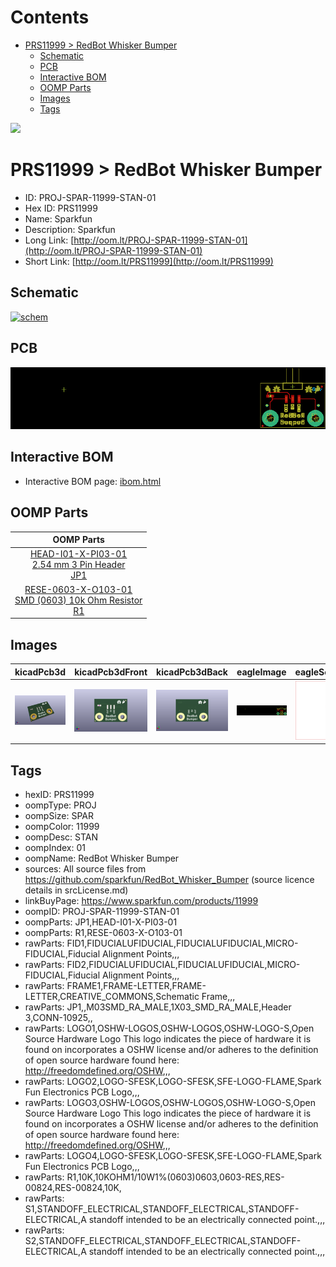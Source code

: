



Contents
========

* [PRS11999 > RedBot Whisker Bumper](#prs11999--redbot-whisker-bumper)
	* [Schematic](#schematic)
	* [PCB](#pcb)
	* [Interactive BOM](#interactive-bom)
	* [OOMP Parts](#oomp-parts)
	* [Images](#images)
	* [Tags](#tags)
  
![][im]
# PRS11999 > RedBot Whisker Bumper

- ID: PROJ-SPAR-11999-STAN-01
- Hex ID: PRS11999
- Name: Sparkfun
- Description: Sparkfun
- Long Link: [http://oom.lt/PROJ-SPAR-11999-STAN-01](http://oom.lt/PROJ-SPAR-11999-STAN-01)
- Short Link: [http://oom.lt/PRS11999](http://oom.lt/PRS11999)

## Schematic
  
[![schem](eagleSchemImage.png)](eagleSchemImage.png)
## PCB
  
[![pcb](eagleImage.png)](eagleImage.png)
## Interactive BOM

- Interactive BOM page: [ibom.html](https://htmlpreview.github.io/?https://github.com/oomlout/oomlout_OOMP_projects/blob/main/PROJ-SPAR-11999-STAN-01/kicad/bom/ibom.html)

## OOMP Parts
  

|OOMP Parts|
| :---: |
|[HEAD-I01-X-PI03-01<br> 2.54 mm 3 Pin Header<br> JP1](https://github.com/oomlout/oomlout_OOMP_parts/tree/main/HEAD-I01-X-PI03-01/)|
|[RESE-0603-X-O103-01<br> SMD (0603) 10k Ohm Resistor<br> R1](https://github.com/oomlout/oomlout_OOMP_parts/tree/main/RESE-0603-X-O103-01/)|

## Images
  
  

|kicadPcb3d|kicadPcb3dFront|kicadPcb3dBack|eagleImage|eagleSchemImage|
| :---: | :---: | :---: | :---: | :---: |
|[![kicadPcb3d](kicadPcb3d_140.png)](kicadPcb3d.png)|[![kicadPcb3dFront](kicadPcb3dFront_140.png)](kicadPcb3dFront.png)|[![kicadPcb3dBack](kicadPcb3dBack_140.png)](kicadPcb3dBack.png)|[![eagleImage](eagleImage_140.png)](eagleImage.png)|[![eagleSchemImage](eagleSchemImage_140.png)](eagleSchemImage.png)|

## Tags

- hexID: PRS11999
- oompType: PROJ
- oompSize: SPAR
- oompColor: 11999
- oompDesc: STAN
- oompIndex: 01
- oompName: RedBot Whisker Bumper
- sources: All source files from https://github.com/sparkfun/RedBot_Whisker_Bumper (source licence details in srcLicense.md)
- linkBuyPage: https://www.sparkfun.com/products/11999
- oompID: PROJ-SPAR-11999-STAN-01
- oompParts: JP1,HEAD-I01-X-PI03-01
- oompParts: R1,RESE-0603-X-O103-01
- rawParts: FID1,FIDUCIALUFIDUCIAL,FIDUCIALUFIDUCIAL,MICRO-FIDUCIAL,Fiducial Alignment Points,,,
- rawParts: FID2,FIDUCIALUFIDUCIAL,FIDUCIALUFIDUCIAL,MICRO-FIDUCIAL,Fiducial Alignment Points,,,
- rawParts: FRAME1,FRAME-LETTER,FRAME-LETTER,CREATIVE_COMMONS,Schematic Frame,,,
- rawParts: JP1,,M03SMD_RA_MALE,1X03_SMD_RA_MALE,Header 3,CONN-10925,,
- rawParts: LOGO1,OSHW-LOGOS,OSHW-LOGOS,OSHW-LOGO-S,Open Source Hardware Logo This logo indicates the piece of hardware it is found on incorporates a OSHW license and/or adheres to the definition of open source hardware found here: http://freedomdefined.org/OSHW,,,
- rawParts: LOGO2,LOGO-SFESK,LOGO-SFESK,SFE-LOGO-FLAME,Spark Fun Electronics PCB Logo,,,
- rawParts: LOGO3,OSHW-LOGOS,OSHW-LOGOS,OSHW-LOGO-S,Open Source Hardware Logo This logo indicates the piece of hardware it is found on incorporates a OSHW license and/or adheres to the definition of open source hardware found here: http://freedomdefined.org/OSHW,,,
- rawParts: LOGO4,LOGO-SFESK,LOGO-SFESK,SFE-LOGO-FLAME,Spark Fun Electronics PCB Logo,,,
- rawParts: R1,10K,10KOHM1/10W1%(0603)0603,0603-RES,RES-00824,RES-00824,10K,
- rawParts: S1,STANDOFF_ELECTRICAL,STANDOFF_ELECTRICAL,STANDOFF-ELECTRICAL,A standoff intended to be an electrically connected point.,,,
- rawParts: S2,STANDOFF_ELECTRICAL,STANDOFF_ELECTRICAL,STANDOFF-ELECTRICAL,A standoff intended to be an electrically connected point.,,,



[im]: kicadPcb3d_450.png
